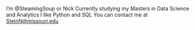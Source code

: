 I’m @SteamingSoup or Nick
Currently studying my Masters in Data Science and Analytics
I like Python and SQL
You can contact me at SteinN@missouri.edu
